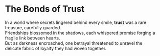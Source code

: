 # The Bonds of Trust

In a world where secrets lingered behind every smile, **trust** was a rare treasure, carefully guarded.  
Friendships blossomed in the shadows, each whispered promise forging a fragile link between hearts.  
But as darkness encroached, one betrayal threatened to unravel the delicate fabric of loyalty they had woven together.
